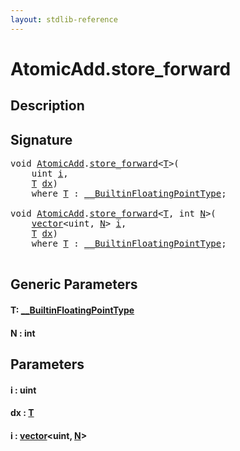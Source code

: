 ```yaml
---
layout: stdlib-reference
---
```


# AtomicAdd\.store\_forward

## Description





## Signature 

<pre>
<span class="code_keyword">void</span> <a href="index.html" class="code_type">AtomicAdd</a>.<a href="store_forward.html">store_forward</a>&lt;<a href="store_forward.html#typeparam-T" class="code_type">T</a>&gt;(
    <span class="code_keyword">uint</span> <a href="store_forward.html#decl-i" class="code_param">i</a>,
    <a href="store_forward.html#typeparam-T" class="code_type">T</a> <a href="store_forward.html#decl-dx" class="code_param">dx</a>)
    <span class='code_keyword'>where</span> <a href="store_forward.html#typeparam-T" class="code_type">T</a> : <a href="../../interfaces/0_builtinfloatingpointtype-029hm/index.html" class="code_type">__BuiltinFloatingPointType</a>;

<span class="code_keyword">void</span> <a href="index.html" class="code_type">AtomicAdd</a>.<a href="store_forward.html">store_forward</a>&lt;<a href="store_forward.html#typeparam-T" class="code_type">T</a>, <span class="code_keyword">int</span> <a href="store_forward.html#decl-N" class="code_var">N</a>&gt;(
    <a href="../vector/index.html" class="code_type">vector</a>&lt;<span class="code_keyword">uint</span>, <a href="store_forward.html#decl-N" class="code_var">N</a>&gt; <a href="store_forward.html#decl-i" class="code_param">i</a>,
    <a href="store_forward.html#typeparam-T" class="code_type">T</a> <a href="store_forward.html#decl-dx" class="code_param">dx</a>)
    <span class='code_keyword'>where</span> <a href="store_forward.html#typeparam-T" class="code_type">T</a> : <a href="../../interfaces/0_builtinfloatingpointtype-029hm/index.html" class="code_type">__BuiltinFloatingPointType</a>;

</pre>

## Generic Parameters

####  <a id="typeparam-T"></a>T: [\_\_BuiltinFloatingPointType](../../interfaces/0_builtinfloatingpointtype-029hm/index.html)
####  <a id="decl-N"></a>N  : int

## Parameters

####  <a id="decl-i"></a>i  : uint
####  <a id="decl-dx"></a>dx  : [T](store_forward.html#typeparam-T)
####  <a id="decl-i"></a>i  : [vector](../vector/index.html)\<uint, [N](../vector/index.html#decl-N)\>

